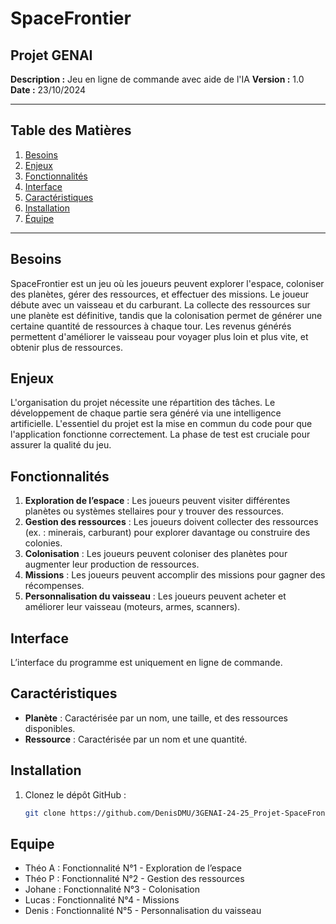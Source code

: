 # SpaceFrontier

## Projet GENAI

**Description :** Jeu en ligne de commande avec aide de l'IA
**Version :** 1.0
**Date :** 23/10/2024

---

## Table des Matières

1. [Besoins](#besoins)
2. [Enjeux](#enjeux)
3. [Fonctionnalités](#fonctionnalités)
4. [Interface](#interface)
5. [Caractéristiques](#caractéristiques)
6. [Installation](#installation)
7. [Équipe](#equipe)

---

## Besoins

SpaceFrontier est un jeu où les joueurs peuvent explorer l'espace, coloniser des planètes, gérer des ressources, et effectuer des missions. Le joueur débute avec un vaisseau et du carburant. La collecte des ressources sur une planète est définitive, tandis que la colonisation permet de générer une certaine quantité de ressources à chaque tour. Les revenus générés permettent d'améliorer le vaisseau pour voyager plus loin et plus vite, et obtenir plus de ressources.

## Enjeux

L'organisation du projet nécessite une répartition des tâches. Le développement de chaque partie sera généré via une intelligence artificielle. L'essentiel du projet est la mise en commun du code pour que l'application fonctionne correctement. La phase de test est cruciale pour assurer la qualité du jeu.

## Fonctionnalités

1. **Exploration de l’espace** : Les joueurs peuvent visiter différentes planètes ou systèmes stellaires pour y trouver des ressources.
2. **Gestion des ressources** : Les joueurs doivent collecter des ressources (ex. : minerais, carburant) pour explorer davantage ou construire des colonies.
3. **Colonisation** : Les joueurs peuvent coloniser des planètes pour augmenter leur production de ressources.
4. **Missions** : Les joueurs peuvent accomplir des missions pour gagner des récompenses.
5. **Personnalisation du vaisseau** : Les joueurs peuvent acheter et améliorer leur vaisseau (moteurs, armes, scanners).

## Interface

L’interface du programme est uniquement en ligne de commande.

## Caractéristiques

- **Planète** : Caractérisée par un nom, une taille, et des ressources disponibles.
- **Ressource** : Caractérisée par un nom et une quantité.

## Installation

1. Clonez le dépôt GitHub :

   ```bash
   git clone https://github.com/DenisDMU/3GENAI-24-25_Projet-SpaceFrontier.git

## Equipe

- Théo A : Fonctionnalité N°1 - Exploration de l’espace
- Théo P : Fonctionnalité N°2 - Gestion des ressources
- Johane : Fonctionnalité N°3 - Colonisation
- Lucas : Fonctionnalité N°4 - Missions
- Denis : Fonctionnalité N°5 - Personnalisation du vaisseau

